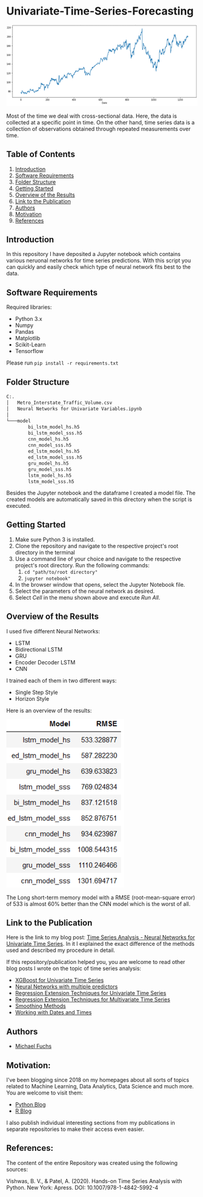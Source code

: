
# Univariate-Time-Series-Forecasting


![main_image](images/main_image.png)

Most of the time we deal with cross-sectional data. Here, the data is collected at a specific point in time. On the other hand, time series data is a collection of observations obtained through repeated measurements over time. 


## Table of Contents
1. [Introduction](#introduction)
2. [Software Requirements](#software_requirements)
3. [Folder Structure](#folder_structure)
4. [Getting Started](#getting_started)
5. [Overview of the Results](#overview)
6. [Link to the Publication](#link_publication)    
7. [Authors](#authors)
8. [Motivation](#motivation)
9. [References](#ref)



<a name="introduction"></a>

## Introduction

In this repository I have deposited a Jupyter notebook which contains various neruonal networks for time series predictions. 
With this script you can quickly and easily check which type of neural network fits best to the data.

<a name="software_requirements"></a>

## Software Requirements

Required libraries:

+ Python 3.x
+ Numpy
+ Pandas
+ Matplotlib
+ Scikit-Learn
+ Tensorflow


Please run ```pip install -r requirements.txt```



<a name="folder_structure"></a>

## Folder Structure

```
C:.
│   Metro_Interstate_Traffic_Volume.csv
│   Neural Networks for Univariate Variables.ipynb
│
└───model
        bi_lstm_model_hs.h5
        bi_lstm_model_sss.h5
        cnn_model_hs.h5
        cnn_model_sss.h5
        ed_lstm_model_hs.h5
        ed_lstm_model_sss.h5
        gru_model_hs.h5
        gru_model_sss.h5
        lstm_model_hs.h5
        lstm_model_sss.h5
```

Besides the Jupyter notebook and the dataframe I created a model file.
The created models are automatically saved in this directory when the script is executed.



<a name="getting_started"></a>

## Getting Started

1. Make sure Python 3 is installed.
2. Clone the repository and navigate to the respective project's root directory in the terminal
3. Use a command line of your choice and navigate to the respective project's root directory. Run the following commands:
    1. ```cd "path/to/root directory"```
    2. ```jupyter notebook"```
4. In the browser window that opens, select the Jupyter Notebook file.
5. Select the parameters of the neural network as desired.
6. Select *Cell* in the menu shown above and execute *Run All*.


<a name="overview"></a>

## Overview of the Results

I used five different Neural Networks:

+ LSTM
+ Bidirectional LSTM
+ GRU
+ Encoder Decoder LSTM
+ CNN

I trained each of them in two different ways:

+ Single Step Style
+ Horizon Style

Here is an overview of the results:

![overview_results](images/overview_results.png)

The Long short-term memory model with a RMSE (root-mean-square error) of 533 is almost 60% better than the CNN model which is the worst of all. 

 

<a name="link_publication"></a>

## Link to the Publication

Here is the link to my blog post: [Time Series Analysis - Neural Networks for Univariate Time Series](https://michael-fuchs-python.netlify.app/2020/11/01/time-series-analysis-neural-networks-for-forecasting-univariate-variables/). In it I explained the exact difference of the methods used and described my procedure in detail.

If this repository/publication helped you, you are welcome to read other blog posts I wrote on the topic of time series analysis: 

+ [XGBoost for Univariate Time Series](https://michael-fuchs-python.netlify.app/2020/11/10/time-series-analysis-xgboost-for-univariate-time-series/)
+ [Neural Networks with multiple predictors](https://michael-fuchs-python.netlify.app/2020/11/04/time-series-analysis-neural-networks-with-multiple-predictors/)
+ [Regression Extension Techniques for Univariate Time Series](https://michael-fuchs-python.netlify.app/2020/10/29/time-series-analysis-regression-extension-techniques-for-forecasting-multivariate-variables/)
+ [Regression Extension Techniques for Multivariate Time Series](https://michael-fuchs-python.netlify.app/2020/10/27/time-series-analysis-regression-extension-techniques-for-forecasting-univariate-variables/)
+ [Smoothing Methods](https://michael-fuchs-python.netlify.app/2020/10/23/time-series-analysis-smoothing-methods/)
+ [Working with Dates and Times](https://michael-fuchs-python.netlify.app/2020/10/19/time-series-analysis-working-with-dates-and-times/)



<a name="authors"></a>

## Authors

+ [Michael Fuchs](https://github.com/MFuchs1989)

<a name="motivation"></a>

## Motivation: 

I've been blogging since 2018 on my homepages about all sorts of topics related to Machine Learning, Data Analytics, Data Science and much more.
You are welcome to visit them:

+ [Python Blog](https://michael-fuchs-python.netlify.app/)
+ [R Blog](https://michael-fuchs.netlify.app/)

I also publish individual interesting sections from my publications in separate repositories to make their access even easier. 


<a name="ref"></a>

## References: 

The content of the entire Repository was created using the following sources:

Vishwas, B. V., & Patel, A. (2020). Hands-on Time Series Analysis with Python. New York: Apress. DOI: 10.1007/978-1-4842-5992-4



